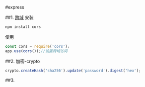 #express

##1. [跨域](https://github.com/expressjs/cors)
安装
```cmd
npm install cors
```
使用
```js
const cors = require('cors');
app.use(cors());//设置跨域访问
```
##2. 加密-crypto
```js
crypto.createHash('sha256').update('password').digest('hex');
```
##3. 